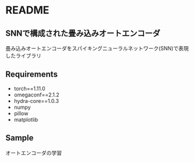 # README

## SNNで構成された畳み込みオートエンコーダ

畳み込みオートエンコーダをスパイキングニューラルネットワーク(SNN)で表現したライブラリ

## Requirements

- torch==1.11.0
- omegaconf==2.1.2
- hydra-core==1.0.3
- numpy
- pillow
- matplotlib

## Sample

オートエンコーダの学習

~~~python CSNN_AE/sample/train_auto_encoder.py~~~

